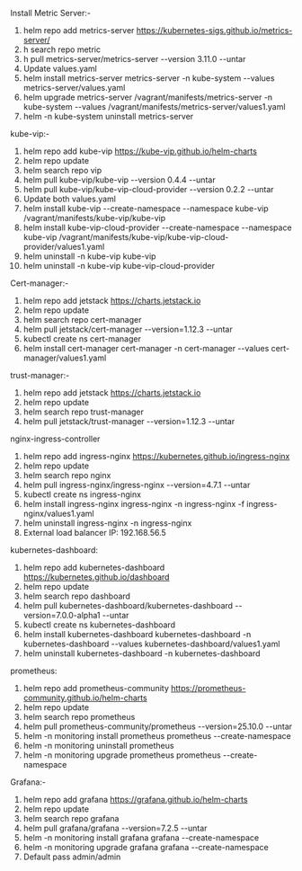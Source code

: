 Install Metric Server:-

1. helm repo add metrics-server https://kubernetes-sigs.github.io/metrics-server/
2.  h search repo metric
3. h pull metrics-server/metrics-server  --version 3.11.0 --untar
4. Update values.yaml
5. helm install metrics-server metrics-server -n kube-system --values metrics-server/values.yaml
6. helm upgrade metrics-server /vagrant/manifests/metrics-server -n kube-system --values /vagrant/manifests/metrics-server/values1.yaml
7. helm -n kube-system uninstall metrics-server

kube-vip:- 
1. helm repo add kube-vip https://kube-vip.github.io/helm-charts 
2. helm repo update
3. helm search repo vip
4. helm pull kube-vip/kube-vip --version 0.4.4 --untar
5. helm pull kube-vip/kube-vip-cloud-provider --version 0.2.2 --untar
6. Update both values.yaml
7. helm install kube-vip --create-namespace --namespace kube-vip /vagrant/manifests/kube-vip/kube-vip
8. helm install kube-vip-cloud-provider --create-namespace --namespace kube-vip /vagrant/manifests/kube-vip/kube-vip-cloud-provider/values1.yaml
9. helm uninstall -n kube-vip kube-vip
10. helm uninstall -n kube-vip kube-vip-cloud-provider

Cert-manager:-
1. helm repo add jetstack https://charts.jetstack.io
2. helm repo update
3. helm search repo cert-manager
4. helm pull jetstack/cert-manager --version=1.12.3 --untar
5. kubectl create ns cert-manager
6. helm install cert-manager cert-manager -n cert-manager --values cert-manager/values1.yaml

trust-manager:-
1. helm repo add jetstack https://charts.jetstack.io
2. helm repo update
3. helm search repo trust-manager
4. helm pull jetstack/trust-manager --version=1.12.3 --untar

nginx-ingress-controller
1. helm repo add ingress-nginx https://kubernetes.github.io/ingress-nginx
2. helm repo update
3. helm search repo nginx
4. helm pull ingress-nginx/ingress-nginx --version=4.7.1 --untar
5. kubectl create ns ingress-nginx
6. helm install ingress-nginx ingress-nginx -n ingress-nginx -f ingress-nginx/values1.yaml
7. helm uninstall ingress-nginx -n ingress-nginx
8. External load balancer IP: 192.168.56.5

kubernetes-dashboard:
1. helm repo add kubernetes-dashboard  https://kubernetes.github.io/dashboard
2. helm repo update
3. helm search repo dashboard 
4. helm pull kubernetes-dashboard/kubernetes-dashboard --version=7.0.0-alpha1 --untar
5. kubectl create ns kubernetes-dashboard
6. helm install kubernetes-dashboard  kubernetes-dashboard -n kubernetes-dashboard --values kubernetes-dashboard/values1.yaml
7. helm uninstall kubernetes-dashboard -n kubernetes-dashboard

prometheus:
1. helm repo add prometheus-community https://prometheus-community.github.io/helm-charts
2. helm repo update
3. helm search repo prometheus
4. helm pull prometheus-community/prometheus --version=25.10.0 --untar
5. helm -n monitoring install prometheus prometheus --create-namespace
6. helm -n monitoring uninstall prometheus
7. helm -n monitoring upgrade prometheus prometheus --create-namespace


Grafana:-
1. helm repo add grafana https://grafana.github.io/helm-charts
2. helm repo update
3. helm search repo grafana
4. helm pull grafana/grafana --version=7.2.5 --untar
5. helm -n monitoring install grafana grafana --create-namespace
6. helm -n monitoring upgrade grafana grafana --create-namespace
7. Default pass admin/admin